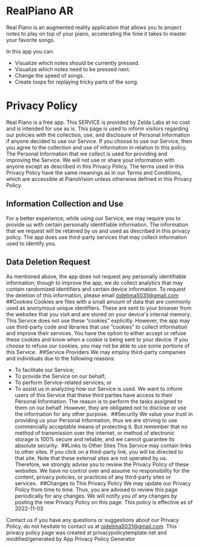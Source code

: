 # RealPiano AR

Real Piano is an augmented reality application that allows you to project notes to play on top of your piano, accelerating the time it takes to master your favorite songs.

In this app you can:
- Visualize which notes should be currently pressed.
- Visualize which notes need to be pressed next.
- Change the speed of songs.
- Create loops for replaying tricky parts of the song.

# Privacy Policy

Real Piano is a free app. This SERVICE is provided by Zelda Labs at no cost and is intended for use as is.
This page is used to inform visitors regarding our policies with the collection, use, and disclosure of Personal Information if anyone decided to use our Service.
If you choose to use our Service, then you agree to the collection and use of information in relation to this policy. The Personal Information that we collect is used for providing and improving the Service. We will not use or share your information with anyone except as described in this Privacy Policy.
The terms used in this Privacy Policy have the same meanings as in our Terms and Conditions, which are accessible at PianoVision unless otherwise defined in this Privacy Policy.
‍
## Information Collection and Use
For a better experience, while using our Service, we may require you to provide us with certain personally identifiable information. The information that we request will be retained by us and used as described in this privacy policy.
The app does use third-party services that may collect information used to identify you.

## Data Deletion Request
As mentioned above, the app does not request any personally identifiable information; though to improve the app, we do collect analytics that may contain randomized identifiers and certain device information. To request the deletion of this information, please email oidelima5031@gmail.com
‍
##Cookies
Cookies are files with a small amount of data that are commonly used as anonymous unique identifiers. These are sent to your browser from the websites that you visit and are stored on your device's internal memory.
This Service does not use these “cookies” explicitly. However, the app may use third-party code and libraries that use “cookies” to collect information and improve their services. You have the option to either accept or refuse these cookies and know when a cookie is being sent to your device. If you choose to refuse our cookies, you may not be able to use some portions of this Service.
‍
##Service Providers
We may employ third-party companies and individuals due to the following reasons:
*   To facilitate our Service;
*   To provide the Service on our behalf;
*   To perform Service-related services; or
*   To assist us in analyzing how our Service is used.
We want to inform users of this Service that these third parties have access to their Personal Information. The reason is to perform the tasks assigned to them on our behalf. However, they are obligated not to disclose or use the information for any other purpose.
‍
##Security
We value your trust in providing us your Personal Information, thus we are striving to use commercially acceptable means of protecting it. But remember that no method of transmission over the internet, or method of electronic storage is 100% secure and reliable, and we cannot guarantee its absolute security.
‍
##Links to Other Sites
This Service may contain links to other sites. If you click on a third-party link, you will be directed to that site. Note that these external sites are not operated by us. Therefore, we strongly advise you to review the Privacy Policy of these websites. We have no control over and assume no responsibility for the content, privacy policies, or practices of any third-party sites or services.
‍
##Changes to This Privacy Policy
We may update our Privacy Policy from time to time. Thus, you are advised to review this page periodically for any changes. We will notify you of any changes by posting the new Privacy Policy on this page.
This policy is effective as of 2022-11-03

Contact us if you have any questions or suggestions about our Privacy Policy, do not hesitate to contact us at oidelima5031@gmail.com
‍
This privacy policy page was created at privacypolicytemplate.net and modified/generated by App Privacy Policy Generator




